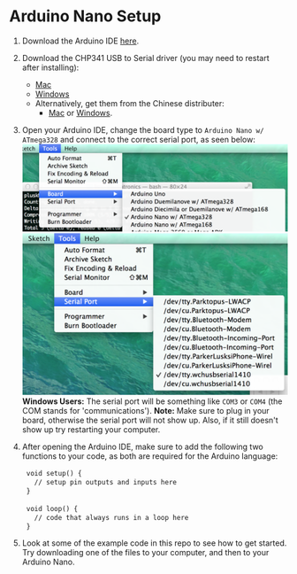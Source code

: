 Arduino Nano Setup
==================


1. Download the Arduino IDE [here](http://arduino.cc/en/Main/Software).
2. Download the CHP341 USB to Serial driver (you may need to restart after installing):
    - [Mac](https://github.com/byu-mechatronics/nano-setup/blob/master/drivers/CH341SER_MAC.ZIP)
    - [Windows](https://github.com/byu-mechatronics/nano-setup/blob/master/drivers/CH341SER.EXE)
    - Alternatively, get them from the Chinese distributer:
      - [Mac](http://www.wch.cn/downloads.php?name=pro&proid=178) or [Windows](http://www.wch.cn/downloads.php?name=pro&proid=65).
3. Open your Arduino IDE, change the board type to `Arduino Nano w/ ATmega328` and connect to the correct serial port, as seen below:
  ![Board Type](https://github.com/byu-mechatronics/nano-setup/blob/master/support/board-type.png)
  ![Serial Port](https://github.com/byu-mechatronics/nano-setup/blob/master/support/serial-port.png)
  **Windows Users:** The serial port will be something like `COM3` or `COM4` (the COM stands for 'communications').
  **Note:** Make sure to plug in your board, otherwise the serial port will not show up. Also, if it still doesn't show up try restarting your computer.

4. After opening the Arduino IDE, make sure to add the following two functions to your code, as both are required for the Arduino language:


        void setup() {
          // setup pin outputs and inputs here
        }
    
        void loop() {
          // code that always runs in a loop here
        }

5. Look at some of the example code in this repo to see how to get started. Try downloading one of the files to your computer, and then to your Arduino Nano.
